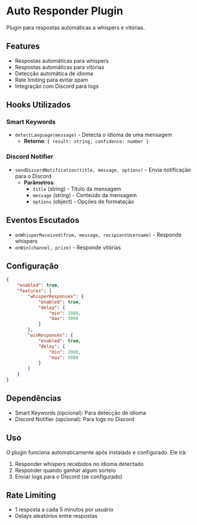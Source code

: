 # Auto Responder Plugin

Plugin para respostas automáticas a whispers e vitórias.

## Features
- Respostas automáticas para whispers
- Respostas automáticas para vitórias
- Detecção automática de idioma
- Rate limiting para evitar spam
- Integração com Discord para logs

## Hooks Utilizados

### Smart Keywords
- `detectLanguage(message)` - Detecta o idioma de uma mensagem
  - **Retorno**: `{ result: string, confidence: number }`

### Discord Notifier
- `sendDiscordNotification(title, message, options)` - Envia notificação para o Discord
  - **Parâmetros**:
    - `title` (string) - Título da mensagem
    - `message` (string) - Conteúdo da mensagem
    - `options` (object) - Opções de formatação

## Eventos Escutados
- `onWhisperReceived(from, message, recipientUsername)` - Responde whispers
- `onWin(channel, prize)` - Responde vitórias

## Configuração
```json
{
    "enabled": true,
    "features": {
        "whisperResponses": {
            "enabled": true,
            "delay": {
                "min": 1000,
                "max": 3000
            }
        },
        "winResponses": {
            "enabled": true,
            "delay": {
                "min": 2000,
                "max": 5000
            }
        }
    }
}
```

## Dependências
- Smart Keywords (opcional): Para detecção de idioma
- Discord Notifier (opcional): Para logs no Discord

## Uso
O plugin funciona automaticamente após instalado e configurado. Ele irá:
1. Responder whispers recebidos no idioma detectado
2. Responder quando ganhar algum sorteio
3. Enviar logs para o Discord (se configurado)

## Rate Limiting
- 1 resposta a cada 5 minutos por usuário
- Delays aleatórios entre respostas